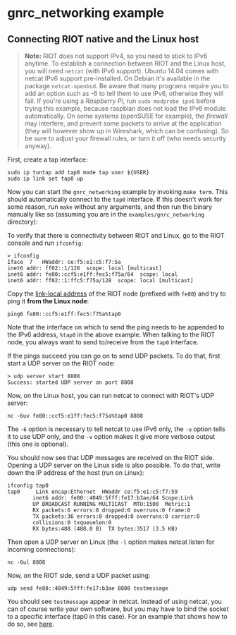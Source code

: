 # gnrc_networking example

## Connecting RIOT native and the Linux host

> **Note:** RIOT does not support IPv4, so you need to stick to IPv6 anytime. To establish a connection between RIOT and the Linux host,
you will need `netcat` (with IPv6 support). Ubuntu 14.04 comes with netcat IPv6 support pre-installed. On Debian it's available in the
package `netcat-openbsd`. Be aware that many programs require you to add an option such as -6 to tell them to use IPv6, otherwise they
will fail. If you're using a _Raspberry Pi_, run `sudo modprobe ipv6` before trying this example, because raspbian does not load the
IPv6 module automatically.
On some systems (openSUSE for example), the _firewall_ may interfere, and prevent some packets to arrive at the application (they will
however show up in Wireshark, which can be confusing). So be sure to adjust your firewall rules, or turn it off (who needs security anyway).

First, create a tap interface:

    sudo ip tuntap add tap0 mode tap user ${USER}
    sudo ip link set tap0 up

Now you can start the `gnrc_networking` example by invoking `make term`. This should automatically connect to the `tap0` interface. If
this doesn't work for some reason, run `make` without any arguments, and then run the binary manually like so (assuming you are in the `examples/gnrc_networking` directory):

To verify that there is connectivity between RIOT and Linux, go to the RIOT console and run `ifconfig`:

    > ifconfig
    Iface  7   HWaddr: ce:f5:e1:c5:f7:5a
    inet6 addr: ff02::1/128  scope: local [multicast]
    inet6 addr: fe80::ccf5:e1ff:fec5:f75a/64  scope: local
    inet6 addr: ff02::1:ffc5:f75a/128  scope: local [multicast]

Copy the [link-local address](https://en.wikipedia.org/wiki/Link-local_address) of the RIOT node (prefixed with `fe80`) and try to ping it **from the Linux node**:

    ping6 fe80::ccf5:e1ff:fec5:f75a%tap0

Note that the interface on which to send the ping needs to be appended to the IPv6 address, `%tap0` in the above example. When talking to the RIOT node, you always want to send to/receive from the `tap0` interface.

If the pings succeed you can go on to send UDP packets. To do that, first start a UDP server on the RIOT node:

    > udp server start 8808
    Success: started UDP server on port 8808

Now, on the Linux host, you can run netcat to connect with RIOT's UDP server:

    nc -6uv fe80::ccf5:e1ff:fec5:f75a%tap0 8808

The `-6` option is necessary to tell netcat to use IPv6 only, the `-u` option tells it to use UDP only, and the `-v` option makes it give more verbose output (this one is optional).

You should now see that UDP messages are received on the RIOT side. Opening a UDP server on the Linux side is also possible. To do that, write down the IP address of the host (run on Linux):

    ifconfig tap0
    tap0     Link encap:Ethernet  HWaddr ce:f5:e1:c5:f7:59
            inet6 addr: fe80::4049:5fff:fe17:b3ae/64 Scope:Link
            UP BROADCAST RUNNING MULTICAST  MTU:1500  Metric:1
            RX packets:6 errors:0 dropped:0 overruns:0 frame:0
            TX packets:36 errors:0 dropped:0 overruns:0 carrier:0
            collisions:0 txqueuelen:0
            RX bytes:488 (488.0 B)  TX bytes:3517 (3.5 KB)

Then open a UDP server on Linux (the `-l` option makes netcat listen for incoming connections):

    nc -6ul 8808

Now, on the RIOT side, send a UDP packet using:

    udp send fe80::4049:5fff:fe17:b3ae 8808 testmessage

You should see `testmessage` appear in netcat. Instead of using netcat, you can of course write your own software, but you may have to bind the socket to a specific interface (tap0 in this case). For an example that shows how to do so, see [here](https://gist.github.com/backenklee/dad5e80b764b3b3d0d3e).
